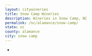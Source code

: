 ```yaml
---
layout: citywineries
title: Snow Camp Wineries
description: Wineries in Snow Camp, NC
permalink: /nc/alamance/snow-camp/
state: nc
county: alamance
city: snow camp
---
```

-
